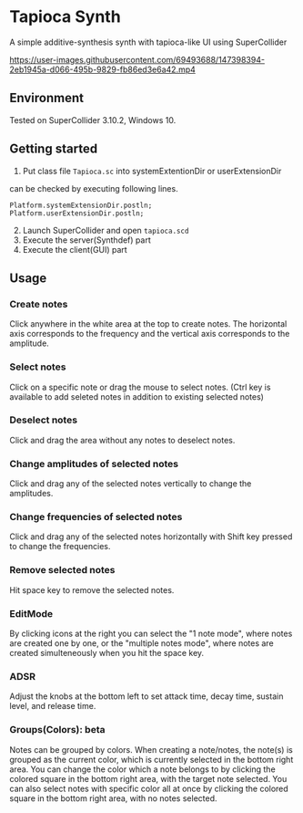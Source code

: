 # Tapioca Synth
A simple additive-synthesis synth with tapioca-like UI using SuperCollider

https://user-images.githubusercontent.com/69493688/147398394-2eb1945a-d066-495b-9829-fb86ed3e6a42.mp4


## Environment
Tested on SuperCollider 3.10.2, Windows 10.

## Getting started
1. Put class file `Tapioca.sc` into systemExtentionDir or userExtensionDir

  can be checked by executing following lines.
  ```
  Platform.systemExtensionDir.postln;
  Platform.userExtensionDir.postln;
  ```

2. Launch SuperCollider and open `tapioca.scd`
1. Execute the server(Synthdef) part
1. Execute the client(GUI) part

## Usage
### Create notes
Click anywhere in the white area at the top to create notes. The horizontal axis corresponds to the frequency and the vertical axis corresponds to the amplitude.

### Select notes
Click on a specific note or drag the mouse to select notes. (Ctrl key is available to add seleted notes in addition to existing selected notes)

### Deselect notes
Click and drag the area without any notes to deselect notes.

### Change amplitudes of selected notes
Click and drag any of the selected notes vertically to change the amplitudes.

### Change frequencies of selected notes
Click and drag any of the selected notes horizontally with Shift key pressed to change the frequencies.

### Remove selected notes 
Hit space key to remove the selected notes.

### EditMode
By clicking icons at the right you can select the "1 note mode", where notes are created one by one, or the "multiple notes mode", where notes are created simulteneously when you hit the space key. 

### ADSR
Adjust the knobs at the bottom left to set attack time, decay time, sustain level, and release time.

### Groups(Colors): beta
Notes can be grouped by colors. When creating a note/notes, the note(s) is grouped as the current color, which is currently selected in the bottom right area. You can change the color which a note belongs to by clicking the colored square in the bottom right area, with the target note selected. You can also select notes with specific color all at once by clicking the colored square in the bottom right area, with no notes selected.


